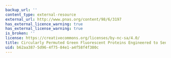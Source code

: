 ```yaml
---
backup_url: ''
content_type: external-resource
external_url: http://www.pnas.org/content/98/6/3197
has_external_licence_warning: true
has_external_license_warning: true
is_broken: ''
license: https://creativecommons.org/licenses/by-nc-sa/4.0/
title: Circularly Permuted Green Fluorescent Proteins Engineered to Sense Ca2+
uid: b62aa387-5d96-4f75-84e1-a4f58f4f380c
---
```

